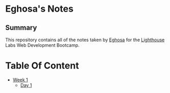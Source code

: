# Eghosa's Notes
## Summary 

This repository contains all of the notes taken by [Eghosa](https://github.com/Eghosa007/Eghosa007.git) for the [Lighthouse](https://www.lighthouselabs.ca) Labs Web Development Bootcamp.

# Table Of Content
* [Week 1](/Week_1)
  * [Day 1](/Week_1/Day_1)
 
